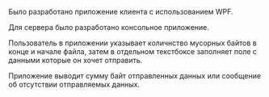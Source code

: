 Было разработано приложение клиента с использованием WPF.

Для сервера было разработано консольное приложение.

Пользователь в приложении указывает количнство мусорных байтов в конце и начале файла, затем в отдельном текстбоксе заполняет поле с данными которые он хочет отправить.

Приложение выводит сумму байт отправленных данных или сообщение об отсутствии отправляемых данных.
